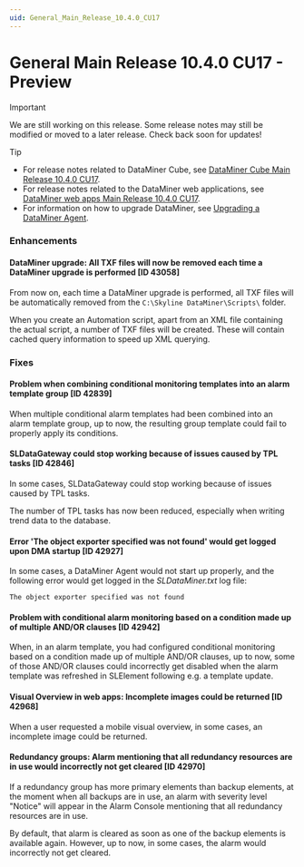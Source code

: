 ```yaml
---
uid: General_Main_Release_10.4.0_CU17
---
```


# General Main Release 10.4.0 CU17 - Preview

> [!IMPORTANT]
> We are still working on this release. Some release notes may still be modified or moved to a later release. Check back soon for updates!

> [!TIP]
>
> - For release notes related to DataMiner Cube, see [DataMiner Cube Main Release 10.4.0 CU17](xref:Cube_Main_Release_10.4.0_CU17).
> - For release notes related to the DataMiner web applications, see [DataMiner web apps Main Release 10.4.0 CU17](xref:Web_apps_Main_Release_10.4.0_CU17).
> - For information on how to upgrade DataMiner, see [Upgrading a DataMiner Agent](xref:Upgrading_a_DataMiner_Agent).

### Enhancements

#### DataMiner upgrade: All TXF files will now be removed each time a DataMiner upgrade is performed [ID 43058]

<!-- MR 10.4.0 [CU17]/10.5.0 [CU5] - FR 10.5.8 -->

From now on, each time a DataMiner upgrade is performed, all TXF files will be automatically removed from the `C:\Skyline DataMiner\Scripts\` folder.

When you create an Automation script, apart from an XML file containing the actual script, a number of TXF files will be created. These will contain cached query information to speed up XML querying.

### Fixes

#### Problem when combining conditional monitoring templates into an alarm template group [ID 42839]

<!-- MR 10.4.0 [CU17]/10.5.0 [CU5] - FR 10.5.8 -->

When multiple conditional alarm templates had been combined into an alarm template group, up to now, the resulting group template could fail to properly apply its conditions.

#### SLDataGateway could stop working because of issues caused by TPL tasks [ID 42846]

<!-- MR 10.4.0 [CU17]/10.5.0 [CU5] - FR 10.5.8 -->

In some cases, SLDataGateway could stop working because of issues caused by TPL tasks.

The number of TPL tasks has now been reduced, especially when writing trend data to the database.

#### Error 'The object exporter specified was not found' would get logged upon DMA startup [ID 42927]

<!-- MR 10.4.0 [CU17]/10.5.0 [CU5] - FR 10.5.8 -->

In some cases, a DataMiner Agent would not start up properly, and the following error would get logged in the *SLDataMiner.txt* log file:

`The object exporter specified was not found`

#### Problem with conditional alarm monitoring based on a condition made up of multiple AND/OR clauses [ID 42942]

<!-- MR 10.4.0 [CU17]/10.5.0 [CU5] - FR 10.5.8 -->

When, in an alarm template, you had configured conditional monitoring based on a condition made up of multiple AND/OR clauses, up to now, some of those AND/OR clauses could incorrectly get disabled when the alarm template was refreshed in SLElement following e.g. a template update.

#### Visual Overview in web apps: Incomplete images could be returned [ID 42968]

<!-- MR 10.4.0 [CU17]/10.5.0 [CU5] - FR 10.5.8 -->

When a user requested a mobile visual overview, in some cases, an incomplete image could be returned.

#### Redundancy groups: Alarm mentioning that all redundancy resources are in use would incorrectly not get cleared [ID 42970]

<!-- MR 10.4.0 [CU17]/10.5.0 [CU4] - FR 10.5.8 -->

If a redundancy group has more primary elements than backup elements, at the moment when all backups are in use, an alarm with severity level "Notice" will appear in the Alarm Console mentioning that all redundancy resources are in use.

By default, that alarm is cleared as soon as one of the backup elements is available again. However, up to now, in some cases, the alarm would incorrectly not get cleared.
